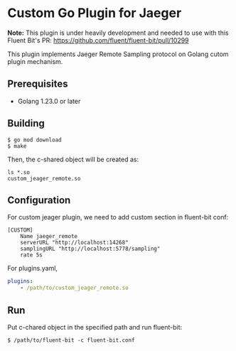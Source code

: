 # Custom Go Plugin for Jaeger

**Note:** This plugin is under heavily development and needed to use with this Fluent Bit's PR: https://github.com/fluent/fluent-bit/pull/10299

This plugin implements Jaeger Remote Sampling protocol on Golang cutom plugin mechanism.

## Prerequisites

* Golang 1.23.0 or later

## Building

```
$ go mod download
$ make
```

Then, the c-shared object will be created as:

```
ls *.so
custom_jeager_remote.so
```

## Configuration

For custom jeager plugin, we need to add custom section in fluent-bit conf:

```
[CUSTOM]
    Name jaeger_remote
    serverURL "http://localhost:14268"
    samplingURL "http://localhost:5778/sampling"
    rate 5s
```

For plugins.yaml,

```yaml
plugins:
    - /path/to/custom_jeager_remote.so
```

## Run

Put c-chared object in the specified path and run fluent-bit:

```
$ /path/to/fluent-bit -c fluent-bit.conf
```
